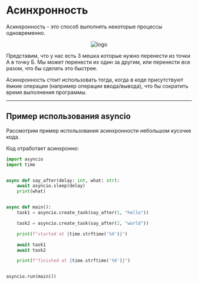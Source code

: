 # Асинхронность


Асинхронность - это способ выполнять некоторые процессы одновременно.


<p align="center">
    <img src="async.png" alt="logo"/>
</p>

Представим, что у нас есть 3 мешка которые нужно перенести из точки A в точку Б. Мы может перенести их один за другим, или перенести все разом, что бы сделать это быстрее.

Асинхронность стоит использовать тогда, когда в коде присутствуют ёмкие операции (например операции ввода/вывода), что бы сократить время выполнения программы.

---

## Пример использования asyncio

Рассмотрим пример использования асинхронности небольшом кусочке кода.

Код отработает асинхронно:
```python
import asyncio
import time


async def say_after(delay: int, what: str):
    await asyncio.sleep(delay)
    print(what)


async def main():
    task1 = asyncio.create_task(say_after(1, "hello"))

    task2 = asyncio.create_task(say_after(2, "world"))

    print(f"started at {time.strftime('%X')}")

    await task1
    await task2

    print(f"finished at {time.strftime('%X')}")


asyncio.run(main())

```
